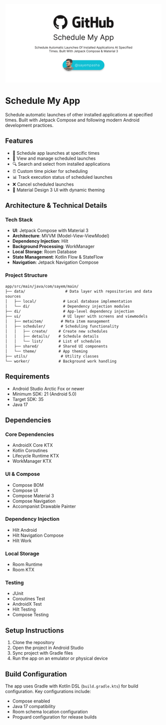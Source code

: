 ![Profile Card](github_repo_card.png)

# Schedule My App

Schedule automatic launches of other installed applications at specified times. Built with Jetpack Compose and following modern Android development practices.

## Features

- 📱 Schedule app launches at specific times
- 📅 View and manage scheduled launches
- 🔍 Search and select from installed applications
- ⏰ Custom time picker for scheduling
- 📊 Track execution status of scheduled launches
- ❌ Cancel scheduled launches
- 🎨 Material Design 3 UI with dynamic theming

## Architecture & Technical Details

### Tech Stack

- **UI**: Jetpack Compose with Material 3
- **Architecture**: MVVM (Model-View-ViewModel)
- **Dependency Injection**: Hilt
- **Background Processing**: WorkManager
- **Local Storage**: Room Database
- **State Management**: Kotlin Flow & StateFlow
- **Navigation**: Jetpack Navigation Compose

### Project Structure

```
app/src/main/java/com/sayem/main/
├── data/                  # Data layer with repositories and data sources
│   ├── local/            # Local database implementation
│   └── di/               # Dependency injection modules
├── di/                   # App-level dependency injection
├── ui/                   # UI layer with screens and viewmodels
│   ├── metaitem/        # Meta item management
│   ├── scheduler/       # Scheduling functionality
│   │   ├── create/     # Create new schedules
│   │   ├── details/    # Schedule details
│   │   └── list/       # List of schedules
│   ├── shared/         # Shared UI components
│   └── theme/          # App theming
├── utils/               # Utility classes
└── worker/             # Background work handling
```

## Requirements

- Android Studio Arctic Fox or newer
- Minimum SDK: 21 (Android 5.0)
- Target SDK: 35
- Java 17

## Dependencies

### Core Dependencies
- AndroidX Core KTX
- Kotlin Coroutines
- Lifecycle Runtime KTX
- WorkManager KTX

### UI & Compose
- Compose BOM
- Compose UI
- Compose Material 3
- Compose Navigation
- Accompanist Drawable Painter

### Dependency Injection
- Hilt Android
- Hilt Navigation Compose
- Hilt Work

### Local Storage
- Room Runtime
- Room KTX

### Testing
- JUnit
- Coroutines Test
- AndroidX Test
- Hilt Testing
- Compose Testing

## Setup Instructions

1. Clone the repository
2. Open the project in Android Studio
3. Sync project with Gradle files
4. Run the app on an emulator or physical device

## Build Configuration

The app uses Gradle with Kotlin DSL (`build.gradle.kts`) for build configuration. Key configurations include:

- Compose enabled
- Java 17 compatibility
- Room schema location configuration
- Proguard configuration for release builds
